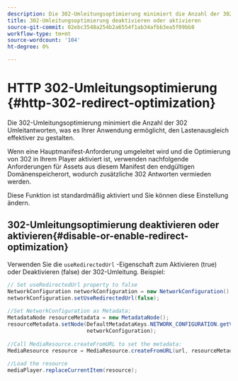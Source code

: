 ```yaml
---
description: Die 302-Umleitungsoptimierung minimiert die Anzahl der 302 Umleitantworten, was es Ihrer Anwendung ermöglicht, den Lastenausgleich effektiver zu gestalten.
title: 302-Umleitungsoptimierung deaktivieren oder aktivieren
source-git-commit: 02ebc3548a254b2a6554f1ab34afbb3ea5f09bb8
workflow-type: tm+mt
source-wordcount: '104'
ht-degree: 0%

---
```


# HTTP 302-Umleitungsoptimierung {#http-302-redirect-optimization}

Die 302-Umleitungsoptimierung minimiert die Anzahl der 302 Umleitantworten, was es Ihrer Anwendung ermöglicht, den Lastenausgleich effektiver zu gestalten.

Wenn eine Hauptmanifest-Anforderung umgeleitet wird und die Optimierung von 302 in Ihrem Player aktiviert ist, verwenden nachfolgende Anforderungen für Assets aus diesem Manifest den endgültigen Domänenspeicherort, wodurch zusätzliche 302 Antworten vermieden werden.

Diese Funktion ist standardmäßig aktiviert und Sie können diese Einstellung ändern.

## 302-Umleitungsoptimierung deaktivieren oder aktivieren{#disable-or-enable-redirect-optimization}

Verwenden Sie die `useRedirectedUrl` -Eigenschaft zum Aktivieren (true) oder Deaktivieren (false) der 302-Umleitung.
Beispiel:

```java
// Set useRedirectedUrl property to false 
NetworkConfiguration networkConfiguration = new NetworkConfiguration(); 
networkConfiguration.setUseRedirectedUrl(false); 
 
//Set NetworkConfiguration as Metadata: 
MetadataNode resourceMetadata = new MetadataNode();  
resourceMetadata.setNode(DefaultMetadataKeys.NETWORK_CONFIGURATION.getValue(),  
                         networkConfiguration); 
 
//Call MediaResource.createFromURL to set the metadata: 
MediaResource resource = MediaResource.createFromURL(url, resourceMetadata); 
  
//Load the resource 
mediaPlayer.replaceCurrentItem(resource);
```
